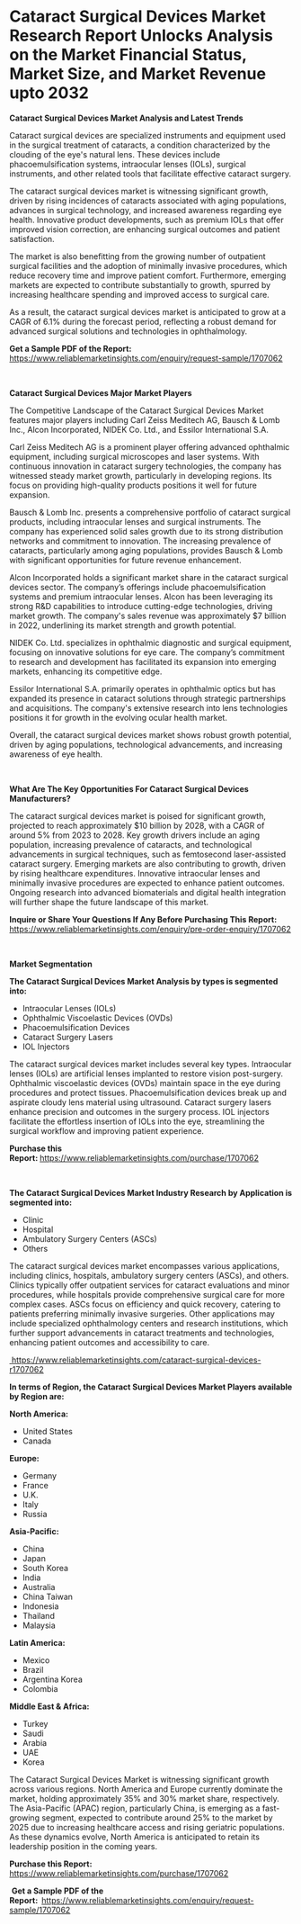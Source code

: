 <p><h1>Cataract Surgical Devices Market Research Report Unlocks Analysis on the Market Financial Status, Market Size, and Market Revenue upto 2032</h1></p><p><strong>Cataract Surgical Devices Market Analysis and Latest Trends</strong></p>
<p><p>Cataract surgical devices are specialized instruments and equipment used in the surgical treatment of cataracts, a condition characterized by the clouding of the eye's natural lens. These devices include phacoemulsification systems, intraocular lenses (IOLs), surgical instruments, and other related tools that facilitate effective cataract surgery. </p><p>The cataract surgical devices market is witnessing significant growth, driven by rising incidences of cataracts associated with aging populations, advances in surgical technology, and increased awareness regarding eye health. Innovative product developments, such as premium IOLs that offer improved vision correction, are enhancing surgical outcomes and patient satisfaction. </p><p>The market is also benefitting from the growing number of outpatient surgical facilities and the adoption of minimally invasive procedures, which reduce recovery time and improve patient comfort. Furthermore, emerging markets are expected to contribute substantially to growth, spurred by increasing healthcare spending and improved access to surgical care. </p><p>As a result, the cataract surgical devices market is anticipated to grow at a CAGR of 6.1% during the forecast period, reflecting a robust demand for advanced surgical solutions and technologies in ophthalmology.</p></p>
<p><strong>Get a Sample PDF of the Report:&nbsp;</strong> <a href="https://www.reliablemarketinsights.com/enquiry/request-sample/1707062?utm_campaign=3167&utm_medium=2&utm_source=Github&utm_content=ia&utm_term=13042025&utm_id=cataract-surgical-devices">https://www.reliablemarketinsights.com/enquiry/request-sample/1707062</a></p>
<p>&nbsp;</p>
<p><strong>Cataract Surgical Devices Major Market Players</strong></p>
<p><p>The Competitive Landscape of the Cataract Surgical Devices Market features major players including Carl Zeiss Meditech AG, Bausch & Lomb Inc., Alcon Incorporated, NIDEK Co. Ltd., and Essilor International S.A. </p><p>Carl Zeiss Meditech AG is a prominent player offering advanced ophthalmic equipment, including surgical microscopes and laser systems. With continuous innovation in cataract surgery technologies, the company has witnessed steady market growth, particularly in developing regions. Its focus on providing high-quality products positions it well for future expansion.</p><p>Bausch & Lomb Inc. presents a comprehensive portfolio of cataract surgical products, including intraocular lenses and surgical instruments. The company has experienced solid sales growth due to its strong distribution networks and commitment to innovation. The increasing prevalence of cataracts, particularly among aging populations, provides Bausch & Lomb with significant opportunities for future revenue enhancement.</p><p>Alcon Incorporated holds a significant market share in the cataract surgical devices sector. The company’s offerings include phacoemulsification systems and premium intraocular lenses. Alcon has been leveraging its strong R&D capabilities to introduce cutting-edge technologies, driving market growth. The company's sales revenue was approximately $7 billion in 2022, underlining its market strength and growth potential.</p><p>NIDEK Co. Ltd. specializes in ophthalmic diagnostic and surgical equipment, focusing on innovative solutions for eye care. The company’s commitment to research and development has facilitated its expansion into emerging markets, enhancing its competitive edge.</p><p>Essilor International S.A. primarily operates in ophthalmic optics but has expanded its presence in cataract solutions through strategic partnerships and acquisitions. The company's extensive research into lens technologies positions it for growth in the evolving ocular health market.</p><p>Overall, the cataract surgical devices market shows robust growth potential, driven by aging populations, technological advancements, and increasing awareness of eye health.</p></p>
<p>&nbsp;</p>
<p><strong>What Are The Key Opportunities For Cataract Surgical Devices Manufacturers?</strong></p>
<p><p>The cataract surgical devices market is poised for significant growth, projected to reach approximately $10 billion by 2028, with a CAGR of around 5% from 2023 to 2028. Key growth drivers include an aging population, increasing prevalence of cataracts, and technological advancements in surgical techniques, such as femtosecond laser-assisted cataract surgery. Emerging markets are also contributing to growth, driven by rising healthcare expenditures. Innovative intraocular lenses and minimally invasive procedures are expected to enhance patient outcomes. Ongoing research into advanced biomaterials and digital health integration will further shape the future landscape of this market.</p></p>
<p><strong>Inquire or Share Your Questions If Any Before Purchasing This Report:</strong> <a href="https://www.reliablemarketinsights.com/enquiry/pre-order-enquiry/1707062?utm_campaign=3167&utm_medium=2&utm_source=Github&utm_content=ia&utm_term=13042025&utm_id=cataract-surgical-devices">https://www.reliablemarketinsights.com/enquiry/pre-order-enquiry/1707062</a></p>
<p>&nbsp;</p>
<p><strong>Market Segmentation</strong></p>
<p><strong>The Cataract Surgical Devices Market Analysis by types is segmented into:</strong></p>
<p><ul><li>Intraocular Lenses (IOLs)</li><li>Ophthalmic Viscoelastic Devices (OVDs)</li><li>Phacoemulsification Devices</li><li>Cataract Surgery Lasers</li><li>IOL Injectors</li></ul></p>
<p><p>The cataract surgical devices market includes several key types. Intraocular lenses (IOLs) are artificial lenses implanted to restore vision post-surgery. Ophthalmic viscoelastic devices (OVDs) maintain space in the eye during procedures and protect tissues. Phacoemulsification devices break up and aspirate cloudy lens material using ultrasound. Cataract surgery lasers enhance precision and outcomes in the surgery process. IOL injectors facilitate the effortless insertion of IOLs into the eye, streamlining the surgical workflow and improving patient experience.</p></p>
<p><strong>Purchase this Report:&nbsp;</strong><a href="https://www.reliablemarketinsights.com/purchase/1707062?utm_campaign=3167&utm_medium=2&utm_source=Github&utm_content=ia&utm_term=13042025&utm_id=cataract-surgical-devices">https://www.reliablemarketinsights.com/purchase/1707062</a></p>
<p>&nbsp;</p>
<p><strong>The Cataract Surgical Devices Market Industry Research by Application is segmented into:</strong></p>
<p><ul><li>Clinic</li><li>Hospital</li><li>Ambulatory Surgery Centers (ASCs)</li><li>Others</li></ul></p>
<p><p>The cataract surgical devices market encompasses various applications, including clinics, hospitals, ambulatory surgery centers (ASCs), and others. Clinics typically offer outpatient services for cataract evaluations and minor procedures, while hospitals provide comprehensive surgical care for more complex cases. ASCs focus on efficiency and quick recovery, catering to patients preferring minimally invasive surgeries. Other applications may include specialized ophthalmology centers and research institutions, which further support advancements in cataract treatments and technologies, enhancing patient outcomes and accessibility to care.</p></p>
<p><a href="https://www.reliablemarketinsights.com/cataract-surgical-devices-r1707062?utm_campaign=3167&utm_medium=2&utm_source=Github&utm_content=ia&utm_term=13042025&utm_id=cataract-surgical-devices">&nbsp;https://www.reliablemarketinsights.com/cataract-surgical-devices-r1707062</a></p>
<p><strong>In terms of Region, the Cataract Surgical Devices Market Players available by Region are:</strong></p>
<p>
    <p> <strong> North America: </strong>
        <ul>
            <li>United States</li>
            <li>Canada</li>
        </ul>
        </p> 
    <p> <strong> Europe: </strong>
        <ul>
            <li>Germany</li>
            <li>France</li>
            <li>U.K.</li>
            <li>Italy</li>
            <li>Russia</li>
        </ul>
        </p> 
    <p> <strong> Asia-Pacific: </strong>
        <ul>
            <li>China</li>
            <li>Japan</li>
            <li>South Korea</li>
            <li>India</li>
            <li>Australia</li>
            <li>China Taiwan</li>
            <li>Indonesia</li>
            <li>Thailand</li>
            <li>Malaysia</li>
        </ul>
        </p> 
    <p> <strong> Latin America: </strong>
        <ul>
            <li>Mexico</li>
            <li>Brazil</li>
            <li>Argentina Korea</li>
            <li>Colombia</li>
        </ul>
        </p> 
    <p> <strong> Middle East & Africa: </strong>
        <ul>
            <li>Turkey</li>
            <li>Saudi</li>
            <li>Arabia</li>
            <li>UAE</li>
            <li>Korea</li>
        </ul>
    </p>
    </p>
<p><p>The Cataract Surgical Devices Market is witnessing significant growth across various regions. North America and Europe currently dominate the market, holding approximately 35% and 30% market share, respectively. The Asia-Pacific (APAC) region, particularly China, is emerging as a fast-growing segment, expected to contribute around 25% to the market by 2025 due to increasing healthcare access and rising geriatric populations. As these dynamics evolve, North America is anticipated to retain its leadership position in the coming years.</p></p>
<p><strong>Purchase this Report: </strong><a href="https://www.reliablemarketinsights.com/purchase/1707062?utm_campaign=3167&utm_medium=2&utm_source=Github&utm_content=ia&utm_term=13042025&utm_id=cataract-surgical-devices">https://www.reliablemarketinsights.com/purchase/1707062</a></p>
<p>&nbsp;<strong>Get a Sample PDF of the Report:&nbsp;&nbsp;</strong><a href="https://www.reliablemarketinsights.com/enquiry/request-sample/1707062?utm_campaign=3167&utm_medium=2&utm_source=Github&utm_content=ia&utm_term=13042025&utm_id=cataract-surgical-devices">https://www.reliablemarketinsights.com/enquiry/request-sample/1707062</a></p>
<p><strong></strong></p>
<p><p></p><p></p><p></p></p>